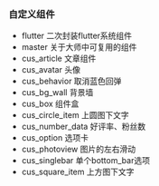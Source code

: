 ### 自定义组件

- flutter 二次封装flutter系统组件
- master 关于大师中可复用的组件
- cus_article 文章组件
- cus_avatar 头像
- cus_behavior 取消蓝色回弹
- cus_bg_wall 背景墙
- cus_box 组件盒
- cus_circle_item 上圆图下文字
- cus_number_data 好评率、粉丝数
- cus_option 选项卡 
- cus_photoview 图片的左右滑动
- cus_singlebar 单个bottom_bar选项
- cus_square_item 上方图下文字
